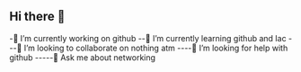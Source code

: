 ## Hi there 👋

<!--
**L00203126/L00203126** is a ✨ _special_ ✨ repository because its `README.md` (this file) appears on your GitHub profile.

Here are some ideas to get you started:
-->
-🔭 I’m currently working on github
--🌱 I’m currently learning github and Iac
---👯 I’m looking to collaborate on nothing atm
----🤔 I’m looking for help with github
-----💬 Ask me about networking


